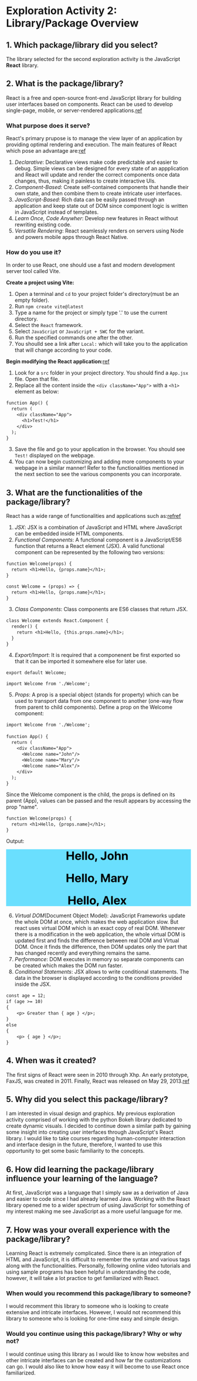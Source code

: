 
# Exploration Activity 2: Library/Package Overview


## 1. Which package/library did you select?

The library selected for the second exploration activity is the JavaScript **React** library.


## 2. What is the package/library?

React is a free and open-source front-end JavaScript library for building user interfaces based on components. React can be used to develop single-page, mobile, or server-rendered applications.[ref](https://en.wikipedia.org/wiki/React_(software))

### What purpose does it serve?

React's primary prupose is to manage the view layer of an application by providing optimal rendering and execution. The main features of React which pose an advantage are:[ref](https://legacy.reactjs.org/)
1. *Declarative*: Declarative views make code predictable and easier to debug. Simple views can be designed for every state of an appplication and React will update and render the correct components once data changes, thus, making it painless to create interactive UIs.
2. *Component-Based*: Create self-contained components that handle their own state, and then combine them to create intricate user interfaces.
3. *JavaScript-Based*: Rich data can be easily passed through an application and keep state out of DOM since component logic is written in JavaScript instead of templates.
4. *Learn Once, Code Anywher*: Develop new features in React without rewriting existing code.
5. *Versatile Rendering*: React seamlessly renders on servers using Node and powers mobile apps through React Native.

### How do you use it?

In order to use React, one should use a fast and modern development server tool called Vite.

**Create a project using Vite:**
1. Open a terminal and ```cd``` to your project folder's directory(must be an empty folder).
2. Run ```npm create vite@latest```
3. Type a name for the project or simply type '.' to use the current directory.
4. Select the ```React``` framework.
5. Select ```JavaScript``` or ```JavaScript + SWC``` for the variant.
6. Run the specified commands one after the other.
7. You shoulld see a link after ```Local:``` which will take you to the application that will change according to your code.

**Begin modifying the React application:**[ref](https://www.w3schools.com/react/react_getstarted.asp)
1. Look for a ```src``` folder in your project directory. You should find a ```App.jsx``` file. Open that file.
2. Replace all the content inside the ```<div className="App">``` with a ```<h1>``` element as below:
```
function App() {
  return (
    <div className="App">
      <h1>Test!</h1>
    </div>
  );
}
```
3. Save the file and go to your application in the browser. You should see ```Test!``` displayed on the webpage.
4. You can now begin customizing and adding more components to your webpage in a similar manner! Refer to the functionalities mentioned in the next section to see the various components you can incorporate.

## 3. What are the functionalities of the package/library?
React has a wide range of functionalities and applications such as:[ref](https://www.freecodecamp.org/news/react-components-jsx-props-for-beginners/)[ref](https://www.geeksforgeeks.org/what-are-the-features-of-reactjs/)
1. *JSX*: JSX is a combination of JavaScript and HTML where JavaScript can be embedded inside HTML components.
2. *Functional Components*: A functional component is a JavaScript/ES6 function that returns a React element (JSX). A valid functional component can be represented by the following two versions:

```
function Welcome(props) {
  return <h1>Hello, {props.name}</h1>;
}
```

```
const Welcome = (props) => { 
  return <h1>Hello, {props.name}</h1>; 
}
```
3. *Class Components*: Class components are ES6 classes that return JSX.
```
class Welcome extends React.Component {
  render() {
    return <h1>Hello, {this.props.name}</h1>;
  }
}
```
4. *Export/Import*: It is required that a componenent be first exported so that it can be imported it somewhere else for later use.
```
export default Welcome;
```

```
import Welcome from './Welcome';
```
5. *Props*: A prop is a special object (stands for property) which can be used to transport data from one component to another (one-way flow from parent to child components).
Define a prop on the Welcome component:
```
import Welcome from './Welcome';

function App() { 
  return (
    <div className="App">
      <Welcome name="John"/>
      <Welcome name="Mary"/>
      <Welcome name="Alex"/>
    </div>
  );
}
```
Since the Welcome component is the child, the props is defined on its parent (App), values can be passed and the result appears by accessing the prop "name".
```
function Welcome(props) {
  return <h1>Hello, {props.name}</h1>;
}
```
Output: 

![Sample output after using props for the Welcome component.](image-2.png)

6. *Virtual DOM*(Document Object Model): JavaScript Frameworks update the whole DOM at once, which makes the web application slow. But react uses virtual DOM which is an exact copy of real DOM. Whenever there is a modification in the web application, the whole virtual DOM is updated first and finds the difference between real DOM and Virtual DOM. Once it finds the difference, then DOM updates only the part that has changed recently and everything remains the same. 
7. *Performance*: DOM executes in memory so separate components can be created which makes the DOM run faster.
8. *Conditional Statements*: JSX allows to write conditional statements. The data in the browser is displayed according to the conditions provided inside the JSX.
```
const age = 12;
if (age >= 10)
{ 
    <p> Greater than { age } </p>;
} 
else 
{ 
    <p> { age } </p>;
}
```

## 4. When was it created?
The first signs of React were seen in 2010 through Xhp. An early prototype, FaxJS, was created in 2011. Finally, React was released on May 29, 2013.[ref](https://blog.risingstack.com/the-history-of-react-js-on-a-timeline/)


## 5. Why did you select this package/library?
I am interested in visual design and graphics. My previous exploration activity comprised of working with the python Bokeh library dedicated to create dynamic visuals. I decided to continue down a similar path by gaining some insight into creating user interfaces through JavaScript's React library. I would like to take courses regarding human-computer interaction and interface design in the future, therefore, I wanted to use this opportunity to get some basic familiarity to the concepts.


## 6. How did learning the package/library influence your learning of the language?
At first, JavaScript was a language that I simply saw as a derivation of Java and easier to code since I had already learned Java. Working with the React library opened me to a wider spectrum of using JavaScript for something of my interest making me see JavaScript as a more useful language for me.


## 7. How was your overall experience with the package/library?
Learning React is extremely complicated. Since there is an integration of HTML and JavaScript, it is difficult to remember the syntax and various tags along with the functionalities. Personally, following online video tutorials and using sample programs has been helpful in understanding the code, however, it will take a lot practice to get familiarized with React.

### When would you recommend this package/library to someone?
I would recomment this library to someone who is looking to create extensive and intricate interfaces. However, I would not recommend this library to someone who is looking for one-time easy and simple design.

### Would you continue using this package/library? Why or why not?
I would continue using this library as I would like to know how websites and other intricate interfaces can be created and how far the customizations can go. I would also like to know how easy it will become to use React once familiarized.
